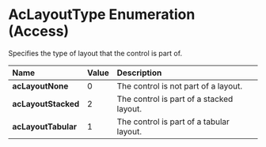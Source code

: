 
# AcLayoutType Enumeration (Access)

Specifies the type of layout that the control is part of.



|**Name**|**Value**|**Description**|
|:-----|:-----|:-----|
| **acLayoutNone**|0|The control is not part of a layout.|
| **acLayoutStacked**|2|The control is part of a stacked layout.|
| **acLayoutTabular**|1|The control is part of a tabular layout.|
